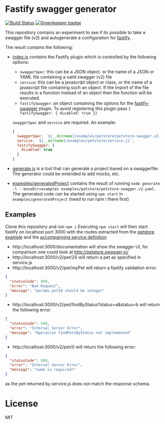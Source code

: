 # Fastify swagger generator
[![Build Status](https://travis-ci.org/seriousme/fastify-swaggergen.svg?branch=master)](https://travis-ci.org/seriousme/fastify-swaggergen)
[![Greenkeeper badge](https://badges.greenkeeper.io/seriousme/fastify-swaggergen.svg)](https://greenkeeper.io/)

This repository contains an experiment to see if its possible to take a swagger file (v2) and autogenerate a configuration for [fastify](https://www.fastify.io).


The result contains the following:

* [index.js](index.js) contains the Fastify plugin which is controlled by the following options:
  - `swaggerSpec`: this can be a JSON object, or the name of a JSON or YAML file containing a valid swagger (v2) file 
  - `service`: this can be a javascript object or class, or the name of a javascript file containing such an object. If the import of the file results in a function instead of an object then the function will be executed.
  - `fastifySwagger`: an object containing the options for the [fastify-swagger](https://github.com/fastify/fastify-swagger) plugin. To avoid registering this plugin pass `{ fastifySwagger: { disabled: true }}`

  `swaggerSpec` and `service` are required. An example:
  ```javascript
  {
    swaggerSpec: `${__dirname}/examples/petstore/petstore-swagger.v2.json`,
    service: `${__dirname}/examples/petstore/service.js`,
    fastifySwagger: {
      disabled: true
    }
  }
  ```

* [generate.js](generate.js) is a tool that can generate a project based on a swaggerfile. The generator could be extended to add mocks, etc.

* [examples/generatedProject](examples/generatedProject) contains the result of running `node generate -l --baseDir=examples examples/petstore/petstore-swagger.v2.yaml`. The generated code can be started using `npm start` in `examples/generatedProject` (need to run npm i there first)

## Examples

Clone this repository and run `npm i` 
Executing `npm start` will then start fastify on localhost port 3000 with the
routes extracted from the [petstore example](examples/petstore/petstore-swagger.v2.json) and the [accompanying service definition](examples/petstore/service.js)

* http://localhost:3000/documentation will show the swagger UI, for comparison one could look
  at http://petstore.swagger.io/
* http://localhost:3000/v2/pet/24 will return a pet as specified in service.js
* http://localhost:3000/v2/pet/myPet will return a fastify validation error:

```json
{
  "statusCode": 400,
  "error": "Bad Request",
  "message": "params.petId should be integer"
}
```

* http://localhost:3000/v2/pet/findByStatus?status=a&status=b will return
  the following error:

```json
{
  "statusCode": 500,
  "error": "Internal Server Error",
  "message": "Operation findPetsByStatus not implemented"
}
```

* http://localhost:3000/v2/pet/0 will return the following error:

```json
{
  "statusCode": 500,
  "error": "Internal Server Error",
  "message": "name is required!"
}
```

as the pet returned by service.js does not match the response schema.

# License
MIT
